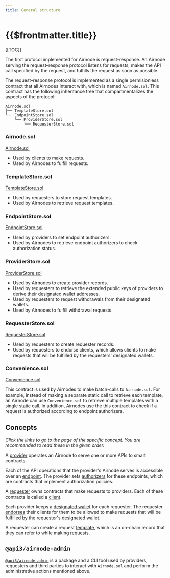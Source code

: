 ```yaml
---
title: General structure
---
```


# {{$frontmatter.title}}

<TocHeader />
[[TOC]]

The first protocol implemented for Airnode is request–response.
An Airnode serving the request–response protocol listens for requests, makes the API call specified by the request, and fulfills the request as soon as possible.

The request–response protocol is implemented as a single permisionless contract that all Airnodes interact with, which is named `Airnode.sol`.
This contract has the following inheritance tree that compartmentalizes the aspects of the protocol:

```
Airnode.sol
├── TemplateStore.sol
└── EndpointStore.sol
    └── ProviderStore.sol
        └── RequesterStore.sol
```

### Airnode.sol
[Airnode.sol](https://github.com/api3dao/airnode/blob/pre-alpha/packages/protocol/contracts/Airnode.sol)

- Used by clients to make requests.
- Used by Airnodes to fulfill requests.

### TemplateStore.sol
[TemplateStore.sol](https://github.com/api3dao/airnode/blob/pre-alpha/packages/protocol/contracts/TemplateStore.sol)

- Used by requesters to store request templates.
- Used by Airnodes to retrieve request templates.

### EndpointStore.sol
[EndpointStore.sol](https://github.com/api3dao/airnode/blob/pre-alpha/packages/protocol/contracts/EndpointStore.sol)

- Used by providers to set endpoint authorizers.
- Used by Airnodes to retrieve endpoint authorizers to check authorization status.

### ProviderStore.sol
[ProviderStore.sol](https://github.com/api3dao/airnode/blob/pre-alpha/packages/protocol/contracts/ProviderStore.sol)

- Used by Airnodes to create provider records.
- Used by requesters to retrieve the extended public keys of providers to derive their designated wallet addresses.
- Used by requesters to request withdrawals from their designated wallets.
- Used by Airnodes to fulfill withdrawal requests.

### RequesterStore.sol
[RequesterStore.sol](https://github.com/api3dao/airnode/blob/pre-alpha/packages/protocol/contracts/RequesterStore.sol)

- Used by requesters to create requester records.
- Used by requesters to endorse clients, which allows clients to make requests that will be fulfilled by the requesters' designated wallets.

### Convenience.sol
[Convenience.sol](https://github.com/api3dao/airnode/blob/pre-alpha/packages/protocol/contracts/Convenience.sol)

This contract is used by Airnodes to make batch-calls to `Airnode.sol`.
For example, instead of making a separate static call to retrieve each template, an Airnode can use `Convenience.sol` to retrieve multiple templates with a single static call.
In addition, Airnodes use the this contract to check if a request is authorized according to endpoint authorizers.

## Concepts

*Click the links to go to the page of the specific concept.
You are recommended to read these in the given order.*

A [provider](provider.md) operates an Airnode to serve one or more APIs to smart contracts.

Each of the API operations that the provider's Airnode serves is accessible over an [endpoint](endpoint.md).
The provider sets [authorizers](authorizer.md) for these endpoints, which are contracts that implement authorization policies.

A [requester](requester.md) owns contracts that make requests to providers.
Each of these contracts is called a [client](client.md).

Each provider keeps a [designated wallet](designated-wallet.md) for each requester.
The requester [endorses](endorsement.md) their clients for them to be allowed to make requests that will be fulfilled by the requester's designated wallet.

A requester can create a request [template](template.md), which is an on-chain record that they can refer to while making [requests](request.md).

## `@api3/airnode-admin`

[`@api3/airnode-admin`](https://github.com/api3dao/airnode/tree/pre-alpha/packages/admin) is a package and a CLI tool used by providers, requesters and third parties to interact with `Airnode.sol` and perform the administrative actions mentioned above.
